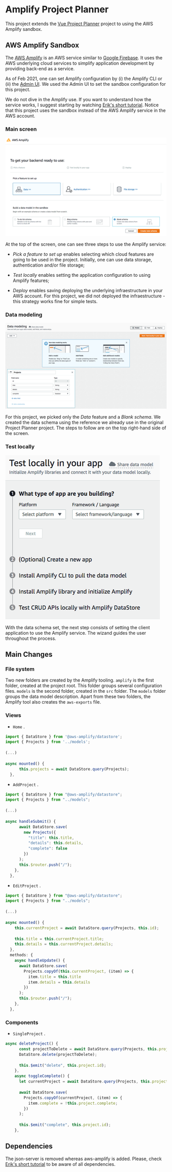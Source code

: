 # Amplify Project Planner
This project extends the [Vue Project Planner](https://github.com/gabrielcostasilva/vue-project-planner.git) project to using the AWS Amplify sandbox.

## AWS Amplify Sandbox
The [AWS Amplify](https://aws.amazon.com/amplify/) is an AWS service similar to [Google Firebase](https://firebase.google.com). It uses the AWS underlying cloud services to simplify application development by providing back-end as a service. 

As of Feb 2021, one can set Amplify configuration by (i) the Amplify CLI or (ii) the [Admin UI](https://sandbox.amplifyapp.com/start#datastore). We used the Admin UI to set the sandbox configuration for this project.

We do not dive in the Amplify use. If you want to understand how the service works, I suggest starting by watching [Erik's short tutorial](https://www.youtube.com/watch?v=Q70eWux2xpQ). Notice that this project uses the sandbox instead of the AWS Amplify service in the AWS account.

### Main screen

<img src="./pics/AdminUIMainScreen.png"  />

At the top of the screen, one can see three steps to use the Amplify service: 

* _Pick a feature to set up_ enables selecting which cloud features are going to be used in the project. Initially, one can use data storage, authentication and/or file storage;

* _Test locally_ enables setting the application configuration to using Amplify features;

* _Deploy_ enables saving deploying the underlying infraestructure in your AWS account. For this project, we did not deployed the infraestructure - this strategy works fine for simple tests.

### Data modeling

<img src="./pics/DataModeling.png"  />

For this project, we picked only the _Data_ feature and a _Blank schema_. We created the data schema using the reference we already use in the original Project Planner project. The steps to follow are on the top right-hand side of the screen.

### Test locally

<img src="./pics/TestLocally.png"  />

With the data schema set, the next step consists of setting the client application to use the Amplify service. The wizand guides the user throughout the process.

## Main Changes

### File system
Two new folders are created by the Amplify tooling. `amplify` is the first folder, created at the project root. This folder groups several configuration files. `models` is the second folder, created in the `src` folder. The `models` folder groups the data model description. Apart from these two folders, the Amplify tool also creates the `aws-exports` file.

### Views

* `Home` .  

```js
import { DataStore } from '@aws-amplify/datastore';
import { Projects } from '../models';

(...)

async mounted() {
      this.projects = await DataStore.query(Projects);
  },

```

* `AddProject` .

```js
import { DataStore } from "@aws-amplify/datastore";
import { Projects } from "../models";

(...)

async handleSubmit() {
      await DataStore.save(
        new Projects({
          "title": this.title,
          "details": this.details,
          "complete": false
        })
      );
      this.$router.push("/");
    },
  },
```

* `EditProject` .

```js
import { DataStore } from "@aws-amplify/datastore";
import { Projects } from "../models";

(...)

async mounted() {
    this.currentProject = await DataStore.query(Projects, this.id);

    this.title = this.currentProject.title;
    this.details = this.currentProject.details;
  },
  methods: {
    async handleUpdate() {
      await DataStore.save(
        Projects.copyOf(this.currentProject, (item) => {
          item.title = this.title
          item.details = this.details
        })
      );
      this.$router.push("/");
    },
  },
```

### Components

* `SingleProject` .

```js
async deleteProject() {
      const projectToDelete = await DataStore.query(Projects, this.project.id);
      DataStore.delete(projectToDelete);

      this.$emit("delete", this.project.id);
    },
    async toggleComplete() {
      let currentProject = await DataStore.query(Projects, this.project.id);

      await DataStore.save(
        Projects.copyOf(currentProject, (item) => {
          item.complete = !this.project.complete;
        })
      );

      this.$emit("complete", this.project.id);
    },
```


## Dependencies
The json-server is removed whereas aws-amplify is added. Please, check [Erik's short tutorial](https://www.youtube.com/watch?v=Q70eWux2xpQ) to be aware of all dependencies. 
